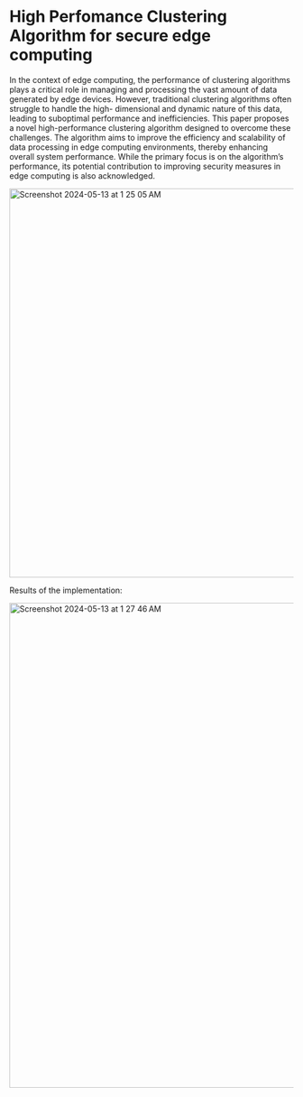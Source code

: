 # High Perfomance Clustering Algorithm for secure edge computing

 In the context of edge computing, the performance of clustering algorithms plays a
critical role in managing and processing the vast amount of data generated by edge
devices. However, traditional clustering algorithms often struggle to handle the high-
dimensional and dynamic nature of this data, leading to suboptimal performance and
inefficiencies. This paper proposes a novel high-performance clustering algorithm
designed to overcome these challenges. The algorithm aims to improve the efficiency
and scalability of data processing in edge computing environments, thereby
enhancing overall system performance. While the primary focus is on the algorithm’s
performance, its potential contribution to improving security measures in edge
computing is also acknowledged.


<img width="690" alt="Screenshot 2024-05-13 at 1 25 05 AM" src="https://github.com/adinarayanan2003/High_Perfomance_Clustering-_Algorithm_for_secure_edge_computing/assets/75565462/31df12d1-2751-4d09-bfa3-646363f8cfe6">


Results of the implementation:

<img width="860" alt="Screenshot 2024-05-13 at 1 27 46 AM" src="https://github.com/adinarayanan2003/High_Perfomance_Clustering-_Algorithm_for_secure_edge_computing/assets/75565462/6489f90f-b45a-401e-8561-9dd732935606">
